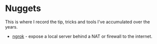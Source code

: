 # Nuggets

This is where I record the tip, tricks and tools I've accumulated over the years.

- [ngrok](ngrok/ngrok.md) - expose a local server behind a NAT or firewall to the internet.